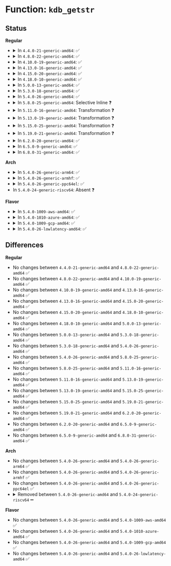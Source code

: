 # Function: <code>kdb_getstr</code>

## Status
<b>Regular</b>
<ul>
<li>
<details>
<summary>In <code>4.4.0-21-generic-amd64</code>: ✅</summary>

```c
char * kdb_getstr(char * buffer, size_t bufsize, const char * prompt)
```

```json
{
  "name": "kdb_getstr",
  "collision_type": "Unique Global",
  "inline_type": "No",
  "funcs": [
    {
      "addr": 18446744071580103536,
      "name": "kdb_getstr",
      "external": true,
      "loc": "kernel/debug/kdb/kdb_io.c:442",
      "file": "kernel/debug/kdb/kdb_io.c",
      "inline": "seen, unknown",
      "caller_inline": [],
      "caller_func": [
        "kernel/debug/kdb/kdb_io.c:vkdb_printf",
        "kernel/debug/kdb/kdb_main.c:kdb_main_loop"
      ]
    }
  ],
  "symbols": [
    {
      "addr": 18446744071580103536,
      "name": "kdb_getstr",
      "section": ".text",
      "bind": "STB_GLOBAL",
      "size": 90
    }
  ]
}
```
</details>
</li>
<li>
<details>
<summary>In <code>4.8.0-22-generic-amd64</code>: ✅</summary>

```c
char * kdb_getstr(char * buffer, size_t bufsize, const char * prompt)
```

```json
{
  "name": "kdb_getstr",
  "collision_type": "Unique Global",
  "inline_type": "No",
  "funcs": [
    {
      "addr": 18446744071580137360,
      "name": "kdb_getstr",
      "external": true,
      "loc": "kernel/debug/kdb/kdb_io.c:442",
      "file": "kernel/debug/kdb/kdb_io.c",
      "inline": "seen, unknown",
      "caller_inline": [],
      "caller_func": [
        "kernel/debug/kdb/kdb_io.c:vkdb_printf",
        "kernel/debug/kdb/kdb_main.c:kdb_main_loop"
      ]
    }
  ],
  "symbols": [
    {
      "addr": 18446744071580137360,
      "name": "kdb_getstr",
      "section": ".text",
      "bind": "STB_GLOBAL",
      "size": 90
    }
  ]
}
```
</details>
</li>
<li>
<details>
<summary>In <code>4.10.0-19-generic-amd64</code>: ✅</summary>

```c
char * kdb_getstr(char * buffer, size_t bufsize, const char * prompt)
```

```json
{
  "name": "kdb_getstr",
  "collision_type": "Unique Global",
  "inline_type": "No",
  "funcs": [
    {
      "addr": 18446744071580177728,
      "name": "kdb_getstr",
      "external": true,
      "loc": "kernel/debug/kdb/kdb_io.c:443",
      "file": "kernel/debug/kdb/kdb_io.c",
      "inline": "seen, unknown",
      "caller_inline": [],
      "caller_func": [
        "kernel/debug/kdb/kdb_io.c:vkdb_printf",
        "kernel/debug/kdb/kdb_main.c:kdb_main_loop"
      ]
    }
  ],
  "symbols": [
    {
      "addr": 18446744071580177728,
      "name": "kdb_getstr",
      "section": ".text",
      "bind": "STB_GLOBAL",
      "size": 90
    }
  ]
}
```
</details>
</li>
<li>
<details>
<summary>In <code>4.13.0-16-generic-amd64</code>: ✅</summary>

```c
char * kdb_getstr(char * buffer, size_t bufsize, const char * prompt)
```

```json
{
  "name": "kdb_getstr",
  "collision_type": "Unique Global",
  "inline_type": "No",
  "funcs": [
    {
      "addr": 18446744071580185280,
      "name": "kdb_getstr",
      "external": true,
      "loc": "kernel/debug/kdb/kdb_io.c:443",
      "file": "kernel/debug/kdb/kdb_io.c",
      "inline": "seen, unknown",
      "caller_inline": [],
      "caller_func": [
        "kernel/debug/kdb/kdb_io.c:vkdb_printf",
        "kernel/debug/kdb/kdb_main.c:kdb_main_loop"
      ]
    }
  ],
  "symbols": [
    {
      "addr": 18446744071580185280,
      "name": "kdb_getstr",
      "section": ".text",
      "bind": "STB_GLOBAL",
      "size": 90
    }
  ]
}
```
</details>
</li>
<li>
<details>
<summary>In <code>4.15.0-20-generic-amd64</code>: ✅</summary>

```c
char * kdb_getstr(char * buffer, size_t bufsize, const char * prompt)
```

```json
{
  "name": "kdb_getstr",
  "collision_type": "Unique Global",
  "inline_type": "No",
  "funcs": [
    {
      "addr": 18446744071580236608,
      "name": "kdb_getstr",
      "external": true,
      "loc": "kernel/debug/kdb/kdb_io.c:443",
      "file": "kernel/debug/kdb/kdb_io.c",
      "inline": "seen, unknown",
      "caller_inline": [],
      "caller_func": [
        "kernel/debug/kdb/kdb_io.c:vkdb_printf"
      ]
    }
  ],
  "symbols": [
    {
      "addr": 18446744071580236608,
      "name": "kdb_getstr",
      "section": ".text",
      "bind": "STB_GLOBAL",
      "size": 90
    }
  ]
}
```
</details>
</li>
<li>
<details>
<summary>In <code>4.18.0-10-generic-amd64</code>: ✅</summary>

```c
char * kdb_getstr(char * buffer, size_t bufsize, const char * prompt)
```

```json
{
  "name": "kdb_getstr",
  "collision_type": "Unique Global",
  "inline_type": "No",
  "funcs": [
    {
      "addr": 18446744071580296800,
      "name": "kdb_getstr",
      "external": true,
      "loc": "kernel/debug/kdb/kdb_io.c:443",
      "file": "kernel/debug/kdb/kdb_io.c",
      "inline": "seen, unknown",
      "caller_inline": [],
      "caller_func": [
        "kernel/debug/kdb/kdb_io.c:vkdb_printf"
      ]
    }
  ],
  "symbols": [
    {
      "addr": 18446744071580296800,
      "name": "kdb_getstr",
      "section": ".text",
      "bind": "STB_GLOBAL",
      "size": 90
    }
  ]
}
```
</details>
</li>
<li>
<details>
<summary>In <code>5.0.0-13-generic-amd64</code>: ✅</summary>

```c
char * kdb_getstr(char * buffer, size_t bufsize, const char * prompt)
```

```json
{
  "name": "kdb_getstr",
  "collision_type": "Unique Global",
  "inline_type": "No",
  "funcs": [
    {
      "addr": 18446744071580349760,
      "name": "kdb_getstr",
      "external": true,
      "loc": "kernel/debug/kdb/kdb_io.c:446",
      "file": "kernel/debug/kdb/kdb_io.c",
      "inline": "seen, unknown",
      "caller_inline": [],
      "caller_func": [
        "kernel/debug/kdb/kdb_io.c:vkdb_printf"
      ]
    }
  ],
  "symbols": [
    {
      "addr": 18446744071580349760,
      "name": "kdb_getstr",
      "section": ".text",
      "bind": "STB_GLOBAL",
      "size": 90
    }
  ]
}
```
</details>
</li>
<li>
<details>
<summary>In <code>5.3.0-18-generic-amd64</code>: ✅</summary>

```c
char * kdb_getstr(char * buffer, size_t bufsize, const char * prompt)
```

```json
{
  "name": "kdb_getstr",
  "collision_type": "Unique Global",
  "inline_type": "No",
  "funcs": [
    {
      "addr": 18446744071580402400,
      "name": "kdb_getstr",
      "external": true,
      "loc": "kernel/debug/kdb/kdb_io.c:446",
      "file": "kernel/debug/kdb/kdb_io.c",
      "inline": "seen, unknown",
      "caller_inline": [],
      "caller_func": [
        "kernel/debug/kdb/kdb_io.c:vkdb_printf"
      ]
    }
  ],
  "symbols": [
    {
      "addr": 18446744071580402400,
      "name": "kdb_getstr",
      "section": ".text",
      "bind": "STB_GLOBAL",
      "size": 92
    }
  ]
}
```
</details>
</li>
<li>
<details>
<summary>In <code>5.4.0-26-generic-amd64</code>: ✅</summary>

```c
char * kdb_getstr(char * buffer, size_t bufsize, const char * prompt)
```

```json
{
  "name": "kdb_getstr",
  "collision_type": "Unique Global",
  "inline_type": "No",
  "funcs": [
    {
      "addr": 18446744071580451200,
      "name": "kdb_getstr",
      "external": true,
      "loc": "kernel/debug/kdb/kdb_io.c:446",
      "file": "kernel/debug/kdb/kdb_io.c",
      "inline": "seen, unknown",
      "caller_inline": [],
      "caller_func": [
        "kernel/debug/kdb/kdb_io.c:vkdb_printf"
      ]
    }
  ],
  "symbols": [
    {
      "addr": 18446744071580451200,
      "name": "kdb_getstr",
      "section": ".text",
      "bind": "STB_GLOBAL",
      "size": 92
    }
  ]
}
```
</details>
</li>
<li>
<details>
<summary>In <code>5.8.0-25-generic-amd64</code>: Selective Inline ❓</summary>

```c
char * kdb_getstr(char * buffer, size_t bufsize, const char * prompt)
```

```json
{
  "name": "kdb_getstr",
  "collision_type": "Unique Global",
  "inline_type": "Selective",
  "funcs": [
    {
      "addr": 18446744071580531709,
      "name": "kdb_getstr",
      "external": true,
      "loc": "kernel/debug/kdb/kdb_io.c:436",
      "file": "kernel/debug/kdb/kdb_io.c",
      "inline": "not declared, inlined",
      "caller_inline": [
        "kernel/debug/kdb/kdb_io.c:vkdb_printf"
      ],
      "caller_func": []
    }
  ],
  "symbols": [
    {
      "addr": 18446744071580534448,
      "name": "kdb_getstr",
      "section": ".text",
      "bind": "STB_GLOBAL",
      "size": 92
    }
  ]
}
```
</details>
</li>
<li>
<details>
<summary>In <code>5.11.0-16-generic-amd64</code>: Transformation ❓</summary>

```c
char * kdb_getstr(char * buffer, size_t bufsize, const char * prompt)
```

```json
{
  "name": "kdb_getstr",
  "collision_type": "Unique Global",
  "inline_type": "No",
  "funcs": [
    {
      "addr": 0,
      "name": "kdb_getstr",
      "external": true,
      "loc": "kernel/debug/kdb/kdb_io.c:436",
      "file": "kernel/debug/kdb/kdb_io.c",
      "inline": "seen, unknown",
      "caller_inline": [],
      "caller_func": [
        "kernel/debug/kdb/kdb_io.c:vkdb_printf"
      ]
    }
  ],
  "symbols": [
    {
      "addr": 18446744071591317012,
      "name": "kdb_getstr.cold",
      "section": ".text",
      "bind": "STB_LOCAL",
      "size": 24
    },
    {
      "addr": 18446744071580522448,
      "name": "kdb_getstr",
      "section": ".text",
      "bind": "STB_GLOBAL",
      "size": 145
    }
  ]
}
```
</details>
</li>
<li>
<details>
<summary>In <code>5.13.0-19-generic-amd64</code>: Transformation ❓</summary>

```c
char * kdb_getstr(char * buffer, size_t bufsize, const char * prompt)
```

```json
{
  "name": "kdb_getstr",
  "collision_type": "Unique Global",
  "inline_type": "No",
  "funcs": [
    {
      "addr": 0,
      "name": "kdb_getstr",
      "external": true,
      "loc": "kernel/debug/kdb/kdb_io.c:436",
      "file": "kernel/debug/kdb/kdb_io.c",
      "inline": "seen, unknown",
      "caller_inline": [],
      "caller_func": [
        "kernel/debug/kdb/kdb_io.c:vkdb_printf"
      ]
    }
  ],
  "symbols": [
    {
      "addr": 18446744071591259272,
      "name": "kdb_getstr.cold",
      "section": ".text",
      "bind": "STB_LOCAL",
      "size": 24
    },
    {
      "addr": 18446744071580526048,
      "name": "kdb_getstr",
      "section": ".text",
      "bind": "STB_GLOBAL",
      "size": 145
    }
  ]
}
```
</details>
</li>
<li>
<details>
<summary>In <code>5.15.0-25-generic-amd64</code>: Transformation ❓</summary>

```c
char * kdb_getstr(char * buffer, size_t bufsize, const char * prompt)
```

```json
{
  "name": "kdb_getstr",
  "collision_type": "Unique Global",
  "inline_type": "No",
  "funcs": [
    {
      "addr": 0,
      "name": "kdb_getstr",
      "external": true,
      "loc": "kernel/debug/kdb/kdb_io.c:436",
      "file": "kernel/debug/kdb/kdb_io.c",
      "inline": "seen, unknown",
      "caller_inline": [],
      "caller_func": [
        "kernel/debug/kdb/kdb_io.c:vkdb_printf"
      ]
    }
  ],
  "symbols": [
    {
      "addr": 18446744071592164542,
      "name": "kdb_getstr.cold",
      "section": ".text",
      "bind": "STB_LOCAL",
      "size": 24
    },
    {
      "addr": 18446744071580697680,
      "name": "kdb_getstr",
      "section": ".text",
      "bind": "STB_GLOBAL",
      "size": 145
    }
  ]
}
```
</details>
</li>
<li>
<details>
<summary>In <code>5.19.0-21-generic-amd64</code>: Transformation ❓</summary>

```c
char * kdb_getstr(char * buffer, size_t bufsize, const char * prompt)
```

```json
{
  "name": "kdb_getstr",
  "collision_type": "Unique Global",
  "inline_type": "No",
  "funcs": [
    {
      "addr": 0,
      "name": "kdb_getstr",
      "external": true,
      "loc": "kernel/debug/kdb/kdb_io.c:435",
      "file": "kernel/debug/kdb/kdb_io.c",
      "inline": "seen, unknown",
      "caller_inline": [],
      "caller_func": [
        "kernel/debug/kdb/kdb_io.c:vkdb_printf"
      ]
    }
  ],
  "symbols": [
    {
      "addr": 18446744071593937768,
      "name": "kdb_getstr.cold",
      "section": ".text",
      "bind": "STB_LOCAL",
      "size": 24
    },
    {
      "addr": 18446744071580908656,
      "name": "kdb_getstr",
      "section": ".text",
      "bind": "STB_GLOBAL",
      "size": 153
    }
  ]
}
```
</details>
</li>
<li>
<details>
<summary>In <code>6.2.0-20-generic-amd64</code>: ✅</summary>

```c
char * kdb_getstr(char * buffer, size_t bufsize, const char * prompt)
```

```json
{
  "name": "kdb_getstr",
  "collision_type": "Unique Global",
  "inline_type": "No",
  "funcs": [
    {
      "addr": 18446744071581200400,
      "name": "kdb_getstr",
      "external": true,
      "loc": "kernel/debug/kdb/kdb_io.c:435",
      "file": "kernel/debug/kdb/kdb_io.c",
      "inline": "seen, unknown",
      "caller_inline": [],
      "caller_func": [
        "kernel/debug/kdb/kdb_io.c:vkdb_printf"
      ]
    }
  ],
  "symbols": [
    {
      "addr": 18446744071581200400,
      "name": "kdb_getstr",
      "section": ".text",
      "bind": "STB_GLOBAL",
      "size": 169
    }
  ]
}
```
</details>
</li>
<li>
<details>
<summary>In <code>6.5.0-9-generic-amd64</code>: ✅</summary>

```c
char * kdb_getstr(char * buffer, size_t bufsize, const char * prompt)
```

```json
{
  "name": "kdb_getstr",
  "collision_type": "Unique Global",
  "inline_type": "No",
  "funcs": [
    {
      "addr": 18446744071581294720,
      "name": "kdb_getstr",
      "external": true,
      "loc": "kernel/debug/kdb/kdb_io.c:449",
      "file": "kernel/debug/kdb/kdb_io.c",
      "inline": "seen, unknown",
      "caller_inline": [],
      "caller_func": [
        "kernel/debug/kdb/kdb_io.c:vkdb_printf"
      ]
    }
  ],
  "symbols": [
    {
      "addr": 18446744071581294720,
      "name": "kdb_getstr",
      "section": ".text",
      "bind": "STB_GLOBAL",
      "size": 169
    }
  ]
}
```
</details>
</li>
<li>
<details>
<summary>In <code>6.8.0-31-generic-amd64</code>: ✅</summary>

```c
char * kdb_getstr(char * buffer, size_t bufsize, const char * prompt)
```

```json
{
  "name": "kdb_getstr",
  "collision_type": "Unique Global",
  "inline_type": "No",
  "funcs": [
    {
      "addr": 18446744071581400832,
      "name": "kdb_getstr",
      "external": true,
      "loc": "kernel/debug/kdb/kdb_io.c:449",
      "file": "kernel/debug/kdb/kdb_io.c",
      "inline": "seen, unknown",
      "caller_inline": [],
      "caller_func": [
        "kernel/debug/kdb/kdb_io.c:vkdb_printf"
      ]
    }
  ],
  "symbols": [
    {
      "addr": 18446744071581400832,
      "name": "kdb_getstr",
      "section": ".text",
      "bind": "STB_GLOBAL",
      "size": 169
    }
  ]
}
```
</details>
</li>
</ul>
<b>Arch</b>
<ul>
<li>
<details>
<summary>In <code>5.4.0-26-generic-arm64</code>: ✅</summary>

```c
char * kdb_getstr(char * buffer, size_t bufsize, const char * prompt)
```

```json
{
  "name": "kdb_getstr",
  "collision_type": "Unique Global",
  "inline_type": "No",
  "funcs": [
    {
      "addr": 18446603336491721296,
      "name": "kdb_getstr",
      "external": true,
      "loc": "kernel/debug/kdb/kdb_io.c:446",
      "file": "kernel/debug/kdb/kdb_io.c",
      "inline": "seen, unknown",
      "caller_inline": [],
      "caller_func": [
        "kernel/debug/kdb/kdb_io.c:vkdb_printf"
      ]
    }
  ],
  "symbols": [
    {
      "addr": 18446603336491721296,
      "name": "kdb_getstr",
      "section": ".text",
      "bind": "STB_GLOBAL",
      "size": 120
    }
  ]
}
```
</details>
</li>
<li>
<details>
<summary>In <code>5.4.0-26-generic-armhf</code>: ✅</summary>

```c
char * kdb_getstr(char * buffer, size_t bufsize, const char * prompt)
```

```json
{
  "name": "kdb_getstr",
  "collision_type": "Unique Global",
  "inline_type": "No",
  "funcs": [
    {
      "addr": 3225674656,
      "name": "kdb_getstr",
      "external": true,
      "loc": "kernel/debug/kdb/kdb_io.c:446",
      "file": "kernel/debug/kdb/kdb_io.c",
      "inline": "seen, unknown",
      "caller_inline": [],
      "caller_func": [
        "kernel/debug/kdb/kdb_io.c:vkdb_printf"
      ]
    }
  ],
  "symbols": [
    {
      "addr": 3225674656,
      "name": "kdb_getstr",
      "section": ".text",
      "bind": "STB_GLOBAL",
      "size": 104
    }
  ]
}
```
</details>
</li>
<li>
<details>
<summary>In <code>5.4.0-26-generic-ppc64el</code>: ✅</summary>

```c
char * kdb_getstr(char * buffer, size_t bufsize, const char * prompt)
```

```json
{
  "name": "kdb_getstr",
  "collision_type": "Unique Global",
  "inline_type": "No",
  "funcs": [
    {
      "addr": 13835058055284748352,
      "name": "kdb_getstr",
      "external": true,
      "loc": "kernel/debug/kdb/kdb_io.c:446",
      "file": "kernel/debug/kdb/kdb_io.c",
      "inline": "seen, unknown",
      "caller_inline": [],
      "caller_func": [
        "kernel/debug/kdb/kdb_io.c:vkdb_printf"
      ]
    }
  ],
  "symbols": [
    {
      "addr": 13835058055284748352,
      "name": "kdb_getstr",
      "section": ".text",
      "bind": "STB_GLOBAL",
      "size": 228
    }
  ]
}
```
</details>
</li>
<li>
In <code>5.4.0-24-generic-riscv64</code>: Absent ❓
</li>
</ul>
<b>Flavor</b>
<ul>
<li>
<details>
<summary>In <code>5.4.0-1009-aws-amd64</code>: ✅</summary>

```c
char * kdb_getstr(char * buffer, size_t bufsize, const char * prompt)
```

```json
{
  "name": "kdb_getstr",
  "collision_type": "Unique Global",
  "inline_type": "No",
  "funcs": [
    {
      "addr": 18446744071580420000,
      "name": "kdb_getstr",
      "external": true,
      "loc": "kernel/debug/kdb/kdb_io.c:446",
      "file": "kernel/debug/kdb/kdb_io.c",
      "inline": "seen, unknown",
      "caller_inline": [],
      "caller_func": [
        "kernel/debug/kdb/kdb_io.c:vkdb_printf"
      ]
    }
  ],
  "symbols": [
    {
      "addr": 18446744071580420000,
      "name": "kdb_getstr",
      "section": ".text",
      "bind": "STB_GLOBAL",
      "size": 92
    }
  ]
}
```
</details>
</li>
<li>
<details>
<summary>In <code>5.4.0-1010-azure-amd64</code>: ✅</summary>

```c
char * kdb_getstr(char * buffer, size_t bufsize, const char * prompt)
```

```json
{
  "name": "kdb_getstr",
  "collision_type": "Unique Global",
  "inline_type": "No",
  "funcs": [
    {
      "addr": 18446744071580367072,
      "name": "kdb_getstr",
      "external": true,
      "loc": "kernel/debug/kdb/kdb_io.c:446",
      "file": "kernel/debug/kdb/kdb_io.c",
      "inline": "seen, unknown",
      "caller_inline": [],
      "caller_func": [
        "kernel/debug/kdb/kdb_io.c:vkdb_printf"
      ]
    }
  ],
  "symbols": [
    {
      "addr": 18446744071580367072,
      "name": "kdb_getstr",
      "section": ".text",
      "bind": "STB_GLOBAL",
      "size": 92
    }
  ]
}
```
</details>
</li>
<li>
<details>
<summary>In <code>5.4.0-1009-gcp-amd64</code>: ✅</summary>

```c
char * kdb_getstr(char * buffer, size_t bufsize, const char * prompt)
```

```json
{
  "name": "kdb_getstr",
  "collision_type": "Unique Global",
  "inline_type": "No",
  "funcs": [
    {
      "addr": 18446744071580411248,
      "name": "kdb_getstr",
      "external": true,
      "loc": "kernel/debug/kdb/kdb_io.c:446",
      "file": "kernel/debug/kdb/kdb_io.c",
      "inline": "seen, unknown",
      "caller_inline": [],
      "caller_func": [
        "kernel/debug/kdb/kdb_io.c:vkdb_printf"
      ]
    }
  ],
  "symbols": [
    {
      "addr": 18446744071580411248,
      "name": "kdb_getstr",
      "section": ".text",
      "bind": "STB_GLOBAL",
      "size": 92
    }
  ]
}
```
</details>
</li>
<li>
<details>
<summary>In <code>5.4.0-26-lowlatency-amd64</code>: ✅</summary>

```c
char * kdb_getstr(char * buffer, size_t bufsize, const char * prompt)
```

```json
{
  "name": "kdb_getstr",
  "collision_type": "Unique Global",
  "inline_type": "No",
  "funcs": [
    {
      "addr": 18446744071580466832,
      "name": "kdb_getstr",
      "external": true,
      "loc": "kernel/debug/kdb/kdb_io.c:446",
      "file": "kernel/debug/kdb/kdb_io.c",
      "inline": "seen, unknown",
      "caller_inline": [],
      "caller_func": [
        "kernel/debug/kdb/kdb_io.c:vkdb_printf"
      ]
    }
  ],
  "symbols": [
    {
      "addr": 18446744071580466832,
      "name": "kdb_getstr",
      "section": ".text",
      "bind": "STB_GLOBAL",
      "size": 92
    }
  ]
}
```
</details>
</li>
</ul>

## Differences
<b>Regular</b>
<ul>
<li>
No changes between <code>4.4.0-21-generic-amd64</code> and <code>4.8.0-22-generic-amd64</code> ✅
</li>
<li>
No changes between <code>4.8.0-22-generic-amd64</code> and <code>4.10.0-19-generic-amd64</code> ✅
</li>
<li>
No changes between <code>4.10.0-19-generic-amd64</code> and <code>4.13.0-16-generic-amd64</code> ✅
</li>
<li>
No changes between <code>4.13.0-16-generic-amd64</code> and <code>4.15.0-20-generic-amd64</code> ✅
</li>
<li>
No changes between <code>4.15.0-20-generic-amd64</code> and <code>4.18.0-10-generic-amd64</code> ✅
</li>
<li>
No changes between <code>4.18.0-10-generic-amd64</code> and <code>5.0.0-13-generic-amd64</code> ✅
</li>
<li>
No changes between <code>5.0.0-13-generic-amd64</code> and <code>5.3.0-18-generic-amd64</code> ✅
</li>
<li>
No changes between <code>5.3.0-18-generic-amd64</code> and <code>5.4.0-26-generic-amd64</code> ✅
</li>
<li>
No changes between <code>5.4.0-26-generic-amd64</code> and <code>5.8.0-25-generic-amd64</code> ✅
</li>
<li>
No changes between <code>5.8.0-25-generic-amd64</code> and <code>5.11.0-16-generic-amd64</code> ✅
</li>
<li>
No changes between <code>5.11.0-16-generic-amd64</code> and <code>5.13.0-19-generic-amd64</code> ✅
</li>
<li>
No changes between <code>5.13.0-19-generic-amd64</code> and <code>5.15.0-25-generic-amd64</code> ✅
</li>
<li>
No changes between <code>5.15.0-25-generic-amd64</code> and <code>5.19.0-21-generic-amd64</code> ✅
</li>
<li>
No changes between <code>5.19.0-21-generic-amd64</code> and <code>6.2.0-20-generic-amd64</code> ✅
</li>
<li>
No changes between <code>6.2.0-20-generic-amd64</code> and <code>6.5.0-9-generic-amd64</code> ✅
</li>
<li>
No changes between <code>6.5.0-9-generic-amd64</code> and <code>6.8.0-31-generic-amd64</code> ✅
</li>
</ul>
<b>Arch</b>
<ul>
<li>
No changes between <code>5.4.0-26-generic-amd64</code> and <code>5.4.0-26-generic-arm64</code> ✅
</li>
<li>
No changes between <code>5.4.0-26-generic-amd64</code> and <code>5.4.0-26-generic-armhf</code> ✅
</li>
<li>
No changes between <code>5.4.0-26-generic-amd64</code> and <code>5.4.0-26-generic-ppc64el</code> ✅
</li>
<li>
<details>
<summary>Removed between <code>5.4.0-26-generic-amd64</code> and <code>5.4.0-24-generic-riscv64</code> ➖</summary>

```c
char * kdb_getstr(char * buffer, size_t bufsize, const char * prompt)
```
</details>
</li>
</ul>
<b>Flavor</b>
<ul>
<li>
No changes between <code>5.4.0-26-generic-amd64</code> and <code>5.4.0-1009-aws-amd64</code> ✅
</li>
<li>
No changes between <code>5.4.0-26-generic-amd64</code> and <code>5.4.0-1010-azure-amd64</code> ✅
</li>
<li>
No changes between <code>5.4.0-26-generic-amd64</code> and <code>5.4.0-1009-gcp-amd64</code> ✅
</li>
<li>
No changes between <code>5.4.0-26-generic-amd64</code> and <code>5.4.0-26-lowlatency-amd64</code> ✅
</li>
</ul>
